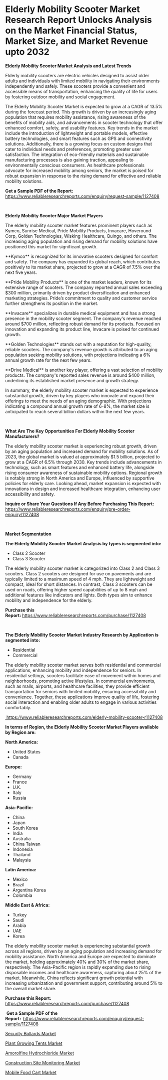 <p><h1>Elderly Mobility Scooter Market Research Report Unlocks Analysis on the Market Financial Status, Market Size, and Market Revenue upto 2032</h1></p><p><strong>Elderly Mobility Scooter Market Analysis and Latest Trends</strong></p>
<p><p>Elderly mobility scooters are electric vehicles designed to assist older adults and individuals with limited mobility in navigating their environments independently and safely. These scooters provide a convenient and accessible means of transportation, enhancing the quality of life for users by fostering outdoor mobility and social engagement.</p><p>The Elderly Mobility Scooter Market is expected to grow at a CAGR of 13.5% during the forecast period. This growth is driven by an increasingly aging population that requires mobility assistance, rising awareness of the benefits of mobility aids, and advancements in scooter technology that offer enhanced comfort, safety, and usability features. Key trends in the market include the introduction of lightweight and portable models, effective battery technologies, and smart features such as GPS and connectivity solutions. Additionally, there is a growing focus on custom designs that cater to individual needs and preferences, promoting greater user satisfaction. The integration of eco-friendly materials and sustainable manufacturing processes is also gaining traction, appealing to environmentally conscious consumers. As healthcare professionals advocate for increased mobility among seniors, the market is poised for robust expansion in response to the rising demand for effective and reliable mobility solutions.</p></p>
<p><strong>Get a Sample PDF of the Report:&nbsp;</strong> <a href="https://www.reliableresearchreports.com/enquiry/request-sample/1127408?utm_campaign=13&utm_medium=2&utm_source=Github&utm_content=ia&utm_term=06032025&utm_id=elderly-mobility-scooter">https://www.reliableresearchreports.com/enquiry/request-sample/1127408</a></p>
<p>&nbsp;</p>
<p><strong>Elderly Mobility Scooter Major Market Players</strong></p>
<p><p>The elderly mobility scooter market features prominent players such as Kymco, Sunrise Medical, Pride Mobility Products, Invacare, Hoveround Corp, Golden Technologies, Wisking Healthcare, Quingo, and others. The increasing aging population and rising demand for mobility solutions have positioned this market for significant growth.</p><p>**Kymco** is recognized for its innovative scooters designed for comfort and safety. The company has expanded its global reach, which contributes positively to its market share, projected to grow at a CAGR of 7.5% over the next five years.</p><p>**Pride Mobility Products** is one of the market leaders, known for its extensive range of scooters. The company reported annual sales exceeding $300 million, primarily driven by product diversification and enhanced marketing strategies. Pride’s commitment to quality and customer service further strengthens its position in the market. </p><p>**Invacare** specializes in durable medical equipment and has a strong presence in the mobility scooter segment. The company's revenue reached around $700 million, reflecting robust demand for its products. Focused on innovation and expanding its product line, Invacare is poised for continued growth.</p><p>**Golden Technologies** stands out with a reputation for high-quality, reliable scooters. The company's revenue growth is attributed to an aging population seeking mobility solutions, with projections indicating a 6% annual growth rate for the next few years.</p><p>**Drive Medical** is another key player, offering a vast selection of mobility products. The company's reported sales revenue is around $400 million, underlining its established market presence and growth strategy. </p><p>In summary, the elderly mobility scooter market is expected to experience substantial growth, driven by key players who innovate and expand their offerings to meet the needs of an aging demographic. With projections indicating a compound annual growth rate of 6-8%, the market size is anticipated to reach several billion dollars within the next few years.</p></p>
<p>&nbsp;</p>
<p><strong>What Are The Key Opportunities For Elderly Mobility Scooter Manufacturers?</strong></p>
<p><p>The elderly mobility scooter market is experiencing robust growth, driven by an aging population and increased demand for mobility solutions. As of 2023, the global market is valued at approximately $1.5 billion, projected to grow at a CAGR of 6.5% through 2030. Key trends include advancements in technology, such as smart features and enhanced battery life, alongside rising consumer awareness of sustainable mobility options. Regional growth is notably strong in North America and Europe, influenced by supportive policies for elderly care. Looking ahead, market expansion is expected with innovations in design and increased healthcare integration, enhancing user accessibility and safety.</p></p>
<p><strong>Inquire or Share Your Questions If Any Before Purchasing This Report:</strong> <a href="https://www.reliableresearchreports.com/enquiry/pre-order-enquiry/1127408?utm_campaign=13&utm_medium=2&utm_source=Github&utm_content=ia&utm_term=06032025&utm_id=elderly-mobility-scooter">https://www.reliableresearchreports.com/enquiry/pre-order-enquiry/1127408</a></p>
<p>&nbsp;</p>
<p><strong>Market Segmentation</strong></p>
<p><strong>The Elderly Mobility Scooter Market Analysis by types is segmented into:</strong></p>
<p><ul><li>Class 2 Scooter</li><li>Class 3 Scooter</li></ul></p>
<p><p>The elderly mobility scooter market is categorized into Class 2 and Class 3 scooters. Class 2 scooters are designed for use on pavements and are typically limited to a maximum speed of 4 mph. They are lightweight and compact, ideal for short distances. In contrast, Class 3 scooters can be used on roads, offering higher speed capabilities of up to 8 mph and additional features like indicators and lights. Both types aim to enhance mobility and independence for the elderly.</p></p>
<p><strong>Purchase this Report:&nbsp;</strong><a href="https://www.reliableresearchreports.com/purchase/1127408?utm_campaign=13&utm_medium=2&utm_source=Github&utm_content=ia&utm_term=06032025&utm_id=elderly-mobility-scooter">https://www.reliableresearchreports.com/purchase/1127408</a></p>
<p>&nbsp;</p>
<p><strong>The Elderly Mobility Scooter Market Industry Research by Application is segmented into:</strong></p>
<p><ul><li>Residential</li><li>Commercial</li></ul></p>
<p><p>The elderly mobility scooter market serves both residential and commercial applications, enhancing mobility and independence for seniors. In residential settings, scooters facilitate ease of movement within homes and neighborhoods, promoting active lifestyles. In commercial environments, such as malls, airports, and healthcare facilities, they provide efficient transportation for seniors with limited mobility, ensuring accessibility and convenience. Together, these applications improve quality of life, fostering social interaction and enabling older adults to engage in various activities comfortably.</p></p>
<p><a href="https://www.reliableresearchreports.com/elderly-mobility-scooter-r1127408?utm_campaign=13&utm_medium=2&utm_source=Github&utm_content=ia&utm_term=06032025&utm_id=elderly-mobility-scooter">&nbsp;https://www.reliableresearchreports.com/elderly-mobility-scooter-r1127408</a></p>
<p><strong>In terms of Region, the Elderly Mobility Scooter Market Players available by Region are:</strong></p>
<p>
    <p> <strong> North America: </strong>
        <ul>
            <li>United States</li>
            <li>Canada</li>
        </ul>
        </p> 
    <p> <strong> Europe: </strong>
        <ul>
            <li>Germany</li>
            <li>France</li>
            <li>U.K.</li>
            <li>Italy</li>
            <li>Russia</li>
        </ul>
        </p> 
    <p> <strong> Asia-Pacific: </strong>
        <ul>
            <li>China</li>
            <li>Japan</li>
            <li>South Korea</li>
            <li>India</li>
            <li>Australia</li>
            <li>China Taiwan</li>
            <li>Indonesia</li>
            <li>Thailand</li>
            <li>Malaysia</li>
        </ul>
        </p> 
    <p> <strong> Latin America: </strong>
        <ul>
            <li>Mexico</li>
            <li>Brazil</li>
            <li>Argentina Korea</li>
            <li>Colombia</li>
        </ul>
        </p> 
    <p> <strong> Middle East & Africa: </strong>
        <ul>
            <li>Turkey</li>
            <li>Saudi</li>
            <li>Arabia</li>
            <li>UAE</li>
            <li>Korea</li>
        </ul>
    </p>
    </p>
<p><p>The elderly mobility scooter market is experiencing substantial growth across all regions, driven by an aging population and increasing demand for mobility assistance. North America and Europe are expected to dominate the market, holding approximately 40% and 30% of the market share, respectively. The Asia-Pacific region is rapidly expanding due to rising disposable incomes and healthcare awareness, capturing about 25% of the market. Meanwhile, China reflects significant growth potential with increasing urbanization and government support, contributing around 5% to the overall market share.</p></p>
<p><strong>Purchase this Report: </strong><a href="https://www.reliableresearchreports.com/purchase/1127408?utm_campaign=13&utm_medium=2&utm_source=Github&utm_content=ia&utm_term=06032025&utm_id=elderly-mobility-scooter">https://www.reliableresearchreports.com/purchase/1127408</a></p>
<p>&nbsp;<strong>Get a Sample PDF of the Report:&nbsp;&nbsp;</strong><a href="https://www.reliableresearchreports.com/enquiry/request-sample/1127408?utm_campaign=13&utm_medium=2&utm_source=Github&utm_content=ia&utm_term=06032025&utm_id=elderly-mobility-scooter">https://www.reliableresearchreports.com/enquiry/request-sample/1127408</a></p>
<p><strong></strong></p>
<p><p><a href="https://github.com/anesimazikpd/Market-Research-Report-List-1/blob/main/security-bollards-market.md?utm_campaign=13&utm_medium=2&utm_source=Github&utm_content=ia&utm_term=06032025&utm_id=elderly-mobility-scooter">Security Bollards Market</a></p><p><a href="https://github.com/lestymbango/Market-Research-Report-List-1/blob/main/plant-growing-tents-market.md?utm_campaign=13&utm_medium=2&utm_source=Github&utm_content=ia&utm_term=06032025&utm_id=elderly-mobility-scooter">Plant Growing Tents Market</a></p><p><a href="https://github.com/peggiputra7o/Market-Research-Report-List-1/blob/main/amorolfine-hydrochloride-market.md?utm_campaign=13&utm_medium=2&utm_source=Github&utm_content=ia&utm_term=06032025&utm_id=elderly-mobility-scooter">Amorolfine Hydrochloride Market</a></p><p><a href="https://github.com/tafuaraasswn/Market-Research-Report-List-1/blob/main/construction-site-monitoring-market.md?utm_campaign=13&utm_medium=2&utm_source=Github&utm_content=ia&utm_term=06032025&utm_id=elderly-mobility-scooter">Construction Site Monitoring Market</a></p><p><a href="https://github.com/felishtimoti/Market-Research-Report-List-1/blob/main/mobile-food-cart-market.md?utm_campaign=13&utm_medium=2&utm_source=Github&utm_content=ia&utm_term=06032025&utm_id=elderly-mobility-scooter">Mobile Food Cart Market</a></p></p>